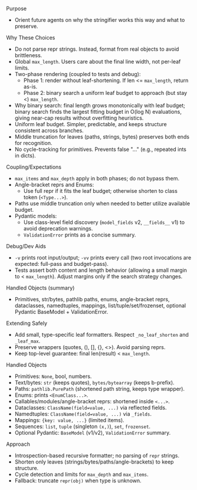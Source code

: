 Purpose
- Orient future agents on why the stringifier works this way and what to preserve.

Why These Choices
- Do not parse repr strings. Instead, format from real objects to avoid brittleness.
- Global `max_length`. Users care about the final line width, not per-leaf limits.
- Two-phase rendering (coupled to tests and debug):
  - Phase 1: render without leaf-shortening. If len <= `max_length`, return as-is.
  - Phase 2: binary search a uniform leaf budget to approach (but stay <) `max_length`.
- Why binary search: final length grows monotonically with leaf budget; binary search finds the largest fitting budget in O(log N) evaluations, giving near-cap results without overfitting heuristics.
- Uniform leaf budget. Simpler, predictable, and keeps structure consistent across branches.
- Middle truncation for leaves (paths, strings, bytes) preserves both ends for recognition.
- No cycle-tracking for primitives. Prevents false "..." (e.g., repeated ints in dicts).

Coupling/Expectations
- `max_items` and `max_depth` apply in both phases; do not bypass them.
- Angle-bracket reprs and Enums:
  - Use full repr if it fits the leaf budget; otherwise shorten to class token (`<Type...>`).
- Paths use middle truncation only when needed to better utilize available budget.
- Pydantic models:
  - Use class-level field discovery (`model_fields` v2, `__fields__` v1) to avoid deprecation warnings.
  - `ValidationError` prints as a concise summary.

Debug/Dev Aids
- `-v` prints root input/output; `-vv` prints every call (two root invocations are expected: full-pass and budget-pass).
- Tests assert both content and length behavior (allowing a small margin to < `max_length`). Adjust margins only if the search strategy changes.

Handled Objects (summary)
- Primitives, str/bytes, pathlib paths, enums, angle-bracket reprs, dataclasses, namedtuples, mappings, list/tuple/set/frozenset, optional Pydantic BaseModel + ValidationError.

Extending Safely
- Add small, type-specific leaf formatters. Respect `_no_leaf_shorten` and `_leaf_max`.
- Preserve wrappers (quotes, (), [], {}, <>). Avoid parsing reprs.
- Keep top-level guarantee: final len(result) < `max_length`.

Handled Objects
- Primitives: `None`, bool, numbers.
- Text/bytes: `str` (keeps quotes), `bytes/bytearray` (keeps b-prefix).
- Paths: `pathlib.PurePath` (shortened path string, keeps type wrapper).
- Enums: prints `<EnumClass...>`.
- Callables/modules/angle-bracket reprs: shortened inside `<...>`.
- Dataclasses: `ClassName(field=value, ...)` via reflected fields.
- Namedtuples: `ClassName(field=value, ...)` via `_fields`.
- Mappings: `{key: value, ...}` (limited items).
- Sequences: `list`, `tuple` (singleton `(x,)`), `set`, `frozenset`.
- Optional Pydantic: `BaseModel` (v1/v2), `ValidationError` summary.

Approach
- Introspection-based recursive formatter; no parsing of `repr` strings.
- Shorten only leaves (strings/bytes/paths/angle-brackets) to keep structure.
- Cycle detection and limits for `max_depth` and `max_items`.
- Fallback: truncate `repr(obj)` when type is unknown.
